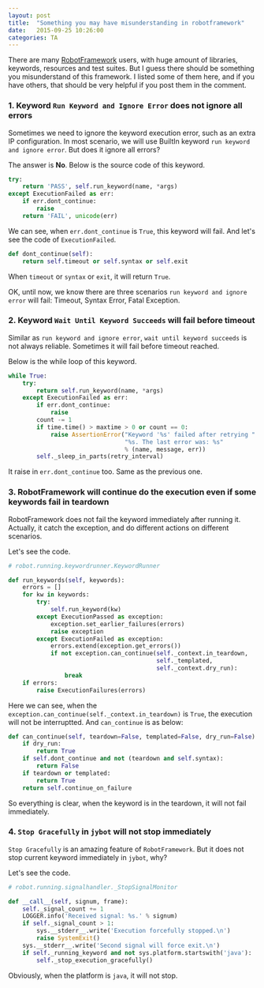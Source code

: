 ```yaml
---
layout: post
title:  "Something you may have misunderstanding in robotframework"
date:   2015-09-25 10:26:00
categories: TA
---
```


There are many [RobotFramework](http://robotframework.org) users, with huge amount of libraries, keywords, resources and test suites. But I guess there should be something you misunderstand of this framework. I listed some of them here, and if you have others, that should be very helpful if you post them in the comment.

### 1. Keyword `Run Keyword and Ignore Error` does not ignore all errors

Sometimes we need to ignore the keyword execution error, such as an extra IP configuration. In most scenario, we will use BuiltIn keyword `run keyword and ignore error`. But does it ignore all errors?

The answer is **No**. Below is the source code of this keyword.

```python
try:
    return 'PASS', self.run_keyword(name, *args)
except ExecutionFailed as err:
    if err.dont_continue:
        raise
    return 'FAIL', unicode(err)
```

We can see, when `err.dont_continue` is `True`, this keyword will fail. And let's see the code of `ExecutionFailed`.

```python
def dont_continue(self):
    return self.timeout or self.syntax or self.exit
```

When `timeout` or `syntax` or `exit`, it will return `True`.

OK, until now, we know there are three scenarios `run keyword and ignore error` will fail: Timeout, Syntax Error, Fatal Exception.


### 2. Keyword `Wait Until Keyword Succeeds` will fail before timeout

Similar as `run keyword and ignore error`, `wait until keyword succeeds` is not always reliable. Sometimes it will fail before timeout reached.

Below is the while loop of this keyword.

```python
while True:
    try:
        return self.run_keyword(name, *args)
    except ExecutionFailed as err:
        if err.dont_continue:
            raise
        count -= 1
        if time.time() > maxtime > 0 or count == 0:
            raise AssertionError("Keyword '%s' failed after retrying "
                                 "%s. The last error was: %s"
                                 % (name, message, err))
        self._sleep_in_parts(retry_interval)
```

It raise in `err.dont_continue` too. Same as the previous one.


### 3. RobotFramework will continue do the execution even if some keywords fail in teardown

RobotFramework does not fail the keyword immediately after running it. Actually, it catch the exception, and do different actions on different scenarios.

Let's see the code.

```python
# robot.running.keywordrunner.KeywordRunner

def run_keywords(self, keywords):
    errors = []
    for kw in keywords:
        try:
            self.run_keyword(kw)
        except ExecutionPassed as exception:
            exception.set_earlier_failures(errors)
            raise exception
        except ExecutionFailed as exception:
            errors.extend(exception.get_errors())
            if not exception.can_continue(self._context.in_teardown,
                                          self._templated,
                                          self._context.dry_run):
                break
    if errors:
        raise ExecutionFailures(errors)
```

Here we can see, when the `exception.can_continue(self._context.in_teardown)` is `True`, the execution will not be interruptted. And `can_continue` is as below:

```python
def can_continue(self, teardown=False, templated=False, dry_run=False):
    if dry_run:
        return True
    if self.dont_continue and not (teardown and self.syntax):
        return False
    if teardown or templated:
        return True
    return self.continue_on_failure
```

So everything is clear, when the keyword is in the teardown, it will not fail immediately.

### 4. `Stop Gracefully` in `jybot` will not stop immediately

`Stop Gracefully` is an amazing feature of `RobotFramework`. But it does not stop current keyword immediately in `jybot`, why?

Let's see the code.

```python
# robot.running.signalhandler._StopSignalMonitor

def __call__(self, signum, frame):
    self._signal_count += 1
    LOGGER.info('Received signal: %s.' % signum)
    if self._signal_count > 1:
        sys.__stderr__.write('Execution forcefully stopped.\n')
        raise SystemExit()
    sys.__stderr__.write('Second signal will force exit.\n')
    if self._running_keyword and not sys.platform.startswith('java'):
        self._stop_execution_gracefully()
```

Obviously, when the platform is `java`, it will not stop.

